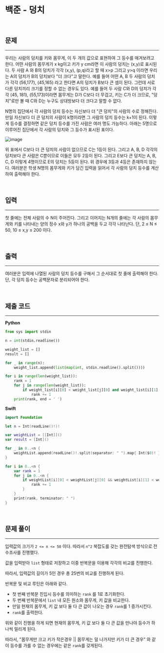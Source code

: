 # 백준 - 덩치

<br>

## 문제
---

우리는 사람의 덩치를 키와 몸무게, 이 두 개의 값으로 표현하여 그 등수를 매겨보려고 한다. 어떤 사람의 몸무게가 x kg이고 키가 y cm라면 이 사람의 덩치는 (x,y)로 표시된다. 두 사람 A 와 B의 덩치가 각각 (x,y), (p,q)라고 할 때 x>p 그리고 y>q 이라면 우리는 A의 덩치가 B의 덩치보다 "더 크다"고 말한다. 예를 들어 어떤 A, B 두 사람의 덩치가 각각 (56,177), (45,165) 라고 한다면 A의 덩치가 B보다 큰 셈이 된다. 그런데 서로 다른 덩치끼리 크기를 정할 수 없는 경우도 있다. 예를 들어 두 사람 C와 D의 덩치가 각각 (45, 181), (55,173)이라면 몸무게는 D가 C보다 더 무겁고, 키는 C가 더 크므로, "덩치"로만 볼 때 C와 D는 누구도 상대방보다 더 크다고 말할 수 없다.

N명의 집단에서 각 사람의 덩치 등수는 자신보다 더 "큰 덩치"의 사람의 수로 정해진다. 만일 자신보다 더 큰 덩치의 사람이 k명이라면 그 사람의 덩치 등수는 k+1이 된다. 이렇게 등수를 결정하면 같은 덩치 등수를 가진 사람은 여러 명도 가능하다. 아래는 5명으로 이루어진 집단에서 각 사람의 덩치와 그 등수가 표시된 표이다.

![image](https://user-images.githubusercontent.com/33051018/93176159-cbbddb00-f76b-11ea-80e4-3c50c202e9e5.png)

위 표에서 C보다 더 큰 덩치의 사람이 없으므로 C는 1등이 된다. 그리고 A, B, D 각각의 덩치보다 큰 사람은 C뿐이므로 이들은 모두 2등이 된다. 그리고 E보다 큰 덩치는 A, B, C, D 이렇게 4명이므로 E의 덩치는 5등이 된다. 위 경우에 3등과 4등은 존재하지 않는다. 여러분은 학생 N명의 몸무게와 키가 담긴 입력을 읽어서 각 사람의 덩치 등수를 계산하여 출력해야 한다.

<br>

## 입력
---

첫 줄에는 전체 사람의 수 N이 주어진다. 그리고 이어지는 N개의 줄에는 각 사람의 몸무게와 키를 나타내는 양의 정수 x와 y가 하나의 공백을 두고 각각 나타난다. 단, 2 ≤ N ≤ 50, 10 ≤ x,y ≤ 200 이다.

<br>

## 출력
---

여러분은 입력에 나열된 사람의 덩치 등수를 구해서 그 순서대로 첫 줄에 출력해야 한다. 단, 각 덩치 등수는 공백문자로 분리되어야 한다.

<br>

## 제출 코드
---

**Python**
```python
from sys import stdin

n = int(stdin.readline())

weight_list = []
result = []

for _ in range(n):
    weight_list.append(list(map(int, stdin.readline().split())))

for i in range(len(weight_list)):
    rank = 1
    for j in range(len(weight_list)):
        if weight_list[i][0] < weight_list[j][0] and weight_list[i][1] < weight_list[j][1]:
            rank += 1
    print(rank, end = ' ')
```

**Swift**
```swift
import Foundation

let n = Int(readLine()!)!

var weightList = [[Int]]()
var result = [Int]()

for _ in 0..<n {
    weightList.append(readLine()!.split(separator: " ").map{ Int($0)! })
}

for i in 0..<n {
    var rank = 1
    for j in 0..<n {
        if weightList[i][0] < weightList[j][0] && weightList[i][1] < weightList[j][1] {
            rank += 1
        }
    }
    print(rank, terminator: " ")
}
```

<br>

## 문제 풀이
---

입력값의 크기가 `2 <= n <= 50` 이다. 따라서 `n^2` 복잡도를 갖는 완전탐색 방식으로 전수조사를 진행했다.

값을 입력받아 `list` 형태로 저장하고 이중 반복문을 이용해 각각의 비교를 진행한다.

따라서, 입력값의 길이가 5인 경우 총 25번의 비교를 진행하게 된다.

반복문 및 비교 루틴은 아래와 같다.

- 첫 번째 반복문 진입시 등수를 의미하는 `rank` 를 1로 초기화한다.
- 두 번째 반복문에서 `list` 내 모든 원소와 몸무게, 키 값을 비교한다.
- 만일 현재의 몸무게, 키 값 보다 둘 다 큰 값이 나오는 경우 `rank`를 1 증가시킨다.
- `rank`를 출력한다.

위와 같이 진행을 하게 되면 현재의 몸무게, 키 값 보다 둘 다 큰 값을 만나야 등수가 하나씩 밀리게 된다.

따라서, "몸무게만 크고 키가 작은경우 || 몸무게는 덜 나가지만 키가 더 큰 경우" 와 같이 등수를 가를 수 없는 경우에는 같은 `rank`를 갖게된다.



